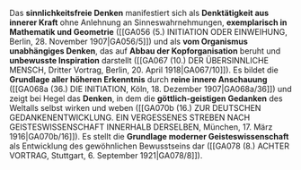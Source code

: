 
Das **sinnlichkeitsfreie Denken** manifestiert sich als **Denktätigkeit aus innerer Kraft** ohne Anlehnung an Sinneswahrnehmungen, **exemplarisch in Mathematik und Geometrie** ([[GA056 (5.) INITIATION ODER EINWEIHUNG, Berlin, 28. November 1907|GA056/5]]) und als **vom Organismus unabhängiges Denken**, das auf **Abbau der Kopforganisation** beruht und **unbewusste Inspiration** darstellt ([[GA067 (10.) DER ÜBERSINNLICHE MENSCH, Dritter Vortrag, Berlin, 20. April 1918|GA067/10]]). Es bildet die **Grundlage aller höheren Erkenntnis** durch **reine innere Anschauung** ([[GA068a (36.) DIE INITIATION, Köln, 18. Dezember 1907|GA068a/36]]) und zeigt bei Hegel das **Denken**, in dem die **göttlich-geistigen Gedanken** des Weltalls selbst wirken und weben ([[GA070b (16.) ZUR DEUTSCHEN GEDANKENENTWICKLUNG. EIN VERGESSENES STREBEN NACH GEISTESWISSENSCHAFT INNERHALB DERSELBEN, München, 17. März 1916|GA070b/16]]). Es stellt die **Grundlage moderner Geisteswissenschaft** als Entwicklung des gewöhnlichen Bewusstseins dar ([[GA078 (8.) ACHTER VORTRAG, Stuttgart, 6. September 1921|GA078/8]]).
